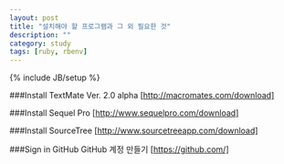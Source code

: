 ```yaml
---
layout: post
title: "설치해야 할 프로그램과 그 외 필요한 것"
description: ""
category: study
tags: [ruby, rbenv]
---
```

{% include JB/setup %}

###Install TextMate
Ver. 2.0 alpha
[http://macromates.com/download]

###Install Sequel Pro
[http://www.sequelpro.com/download]

###Install SourceTree
[http://www.sourcetreeapp.com/download]

###Sign in GitHub
GitHub 계정 만들기
[https://github.com/]